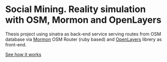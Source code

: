 Social Mining. Reality simulation with OSM, Mormon and OpenLayers
=============

Thesis project using sinatra as back-end service serving routes from OSM database via [Mormon](https://github.com/geronimod/mormon) OSM Router (ruby based) and [OpenLayers](http://openlayers.org/) librery as front-end.

[See how it works](http://social-mining.herokuapp.com/)

